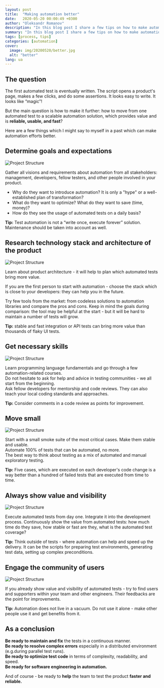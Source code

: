```yaml
---
layout: post
title:  "Making automation better"
date:   2020-05-20 00:00:49 +0300
author: "Oleksandr Romanov"
description: "In this blog post I share a few tips on how to make automation better"
summary: "In this blog post I share a few tips on how to make automation better"
tags: [process, tips]
categories: [automation]
cover:
  image: img/20200520/better.jpg
  alt: "better"
lang: ua
---
```


## The question

The first automated test is eventually written. The script opens a product's page, makes a few clicks, and do some assertions. It looks easy to write. It looks like “magic”!  

But the main question is how to make it further: how to move from one automated test to a scalable automation solution, which provides value and is **reliable, usable, and fast**?  

Here are a few things which I might say to myself in a past which can make automation efforts better.  

## Determine goals and expectations

![Project Structure](/img/20200520/goals.jpg)

Gather all visions and requirements about automation from all stakeholders: management, developers, fellow testers, and other people involved in your product.  

- Why do they want to introduce automation? It is only a "hype" or a well-established plan of transformation?  
- What do they want to optimize? What do they want to save (time, money)?
- How do they see the usage of automated tests on a daily basis?  

**Tip:** Test automation is not a “write once, execute forever” solution. Maintenance should be taken into account as well.  

## Research technology stack and architecture of the product

![Project Structure](/img/20200520/research.jpg)

Learn about product architecture - it will help to plan which automated tests bring more value.  

If you are the first person to start with automation - choose the stack which is close to your developers: they can help you in the future.  

Try few tools from the market: from codeless solutions to automation libraries and compare the pros and cons. Keep in mind the goals during comparison: the tool may be helpful at the start - but it will be hard to maintain a number of tests will grow.  

**Tip:** stable and fast integration or API tests can bring more value than thousands of flaky UI tests.  

## Get necessary skills

![Project Structure](/img/20200520/skills.jpg)

Learn programming language fundamentals and go through a few automation-related courses.  
Do not hesitate to ask for help and advice in testing communities - we all start from the beginning.  
Ask fellow developers for mentorship and code reviews. They can also teach your local coding standards and approaches.  

**Tip:** Consider comments in a code review as points for improvement.  

## Move small

![Project Structure](/img/20200520/movesmall.jpg)

Start with a small smoke suite of the most critical cases. Make them stable and usable.  
Automate 100% of tests that can be automated, no more.  
The best way to think about testing as a mix of automated and manual exploratory testing.  

**Tip:** Five cases, which are executed on each developer's code change is a way better than a hundred of failed tests that are executed from time to time.  

## Always show value and visibility

![Project Structure](/img/20200520/visibility.jpg)

Execute automated tests from day one. Integrate it into the development process.
Continuously show the value from automated tests: how much time do they save, how stable or fast are they, what is the automated test coverage?  

**Tip:** Think outside of tests - where automation can help and speed up the delivery. It can be the scripts for preparing test environments, generating test data, setting up complex preconditions.  

## Engage the community of users

![Project Structure](/img/20200520/community.jpg)

If you already show value and visibility of automated tests - try to find users and supporters within your team and other engineers. Their feedbacks are the point for improvements.  

**Tip:** Automation does not live in a vacuum. Do not use it alone - make other people use it and get benefits from it.  

## As a conclusion

**Be ready to maintain and fix** the tests in a continuous manner.  
**Be ready to resolve complex errors** especially in a distributed environment (e.g.during parallel test runs).  
**Be ready to optimize test code** in terms of complexity, readability, and speed.  
**Be ready for software engineering in automation.**  

And of course - be ready to **help** the team to test the product **faster and reliable.**  
